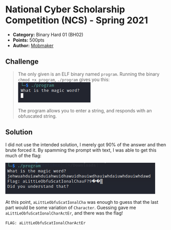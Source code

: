 # National Cyber Scholarship Competition (NCS) - Spring 2021

* **Category:** Binary Hard 01 (BH02)
* **Points:** 500pts
* **Author:** [Mobmaker](https://github.com/Mobmaker55)

## Challenge

> The only given is an ELF binary named `program`. Running the binary `chmod +x program`, `./program` gives you this:
![](./images/magicword.PNG)
>
> The program allows you to enter a string, and responds with an obfuscated string.
## Solution
I did not use the intended solution, I merely got 90% of the answer and then brute forced it.
By spamming the prompt with text, I was able to get this much of the flag:

![](./images/90flag.PNG)

At this point, `aLittLeObfuScatIonalCha` was enough to guess that the last part would be some variation of `Character`.
Guessing gave me `aLittLeObfuScatIonalCharActEr`, and there was the flag!

```
FLAG: aLittLeObfuScatIonalCharActEr
```